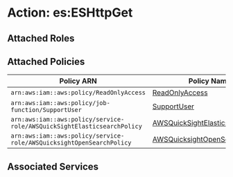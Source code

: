# Action: es:ESHttpGet

## Attached Roles

## Attached Policies

| Policy ARN | Policy Name |
|------------|-------------|
| `arn:aws:iam::aws:policy/ReadOnlyAccess` | [ReadOnlyAccess](../policies.md#readonlyaccess) |
| `arn:aws:iam::aws:policy/job-function/SupportUser` | [SupportUser](../policies.md#supportuser) |
| `arn:aws:iam::aws:policy/service-role/AWSQuickSightElasticsearchPolicy` | [AWSQuickSightElasticsearchPolicy](../policies.md#awsquicksightelasticsearchpolicy) |
| `arn:aws:iam::aws:policy/service-role/AWSQuicksightOpenSearchPolicy` | [AWSQuicksightOpenSearchPolicy](../policies.md#awsquicksightopensearchpolicy) |

## Associated Services

